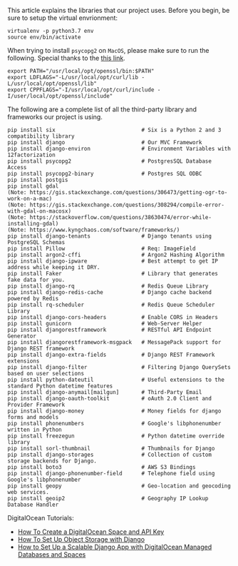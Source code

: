 This article explains the libraries that our project uses. Before you begin, be sure to setup the virtual envrionment:

```
virtualenv -p python3.7 env
source env/bin/activate
```


When trying to install ``psycopg2`` on ``MacOS``, please make sure to run the following. Special thanks to the [this link](https://stackoverflow.com/a/57617813).

```
export PATH="/usr/local/opt/openssl/bin:$PATH"
export LDFLAGS="-L/usr/local/opt/curl/lib -L/usr/local/opt/openssl/lib"
export CPPFLAGS="-I/usr/local/opt/curl/include -I/user/local/opt/openssl/include"
```

The following are a complete list of all the third-party library and frameworks our project is using.

```
pip install six                           # Six is a Python 2 and 3 compatibility library
pip install django                        # Our MVC Framework
pip install django-environ                # Environment Variables with 12factorization
pip install psycopg2                      # PostgresSQL Database Access
pip install psycopg2-binary               # Postgres SQL ODBC
pip install postgis
pip install gdal        
(Note: https://gis.stackexchange.com/questions/306473/getting-ogr-to-work-on-a-mac)
(Note: https://gis.stackexchange.com/questions/308294/compile-error-with-gdal-on-macosx)
(Note: https://stackoverflow.com/questions/38630474/error-while-installing-gdal)
(Note: https://www.kyngchaos.com/software/frameworks/)
pip install django-tenants                # Django tenants using PostgreSQL Schemas
pip install Pillow                        # Req: ImageField
pip install argon2-cffi                   # Argon2 Hashing Algorithm
pip install django-ipware                 # Best attempt to get IP address while keeping it DRY.
pip install Faker                         # Library that generates fake data for you.
pip install django-rq                     # Redis Queue Library
pip install django-redis-cache            # Django cache backend powered by Redis
pip install rq-scheduler                  # Redis Queue Scheduler Library
pip install django-cors-headers           # Enable CORS in Headers
pip install gunicorn                      # Web-Server Helper
pip install djangorestframework           # RESTful API Endpoint Generator
pip install djangorestframework-msgpack   # MessagePack support for Django REST framework
pip install django-extra-fields           # Django REST Framework extensions
pip install django-filter                 # Filtering Django QuerySets based on user selections
pip install python-dateutil               # Useful extensions to the standard Python datetime features
pip install django-anymail[mailgun]       # Third-Party Email
pip install django-oauth-toolkit          # oAuth 2.0 Client and Provider Framework
pip install django-money                  # Money fields for django forms and models
pip install phonenumbers                  # Google's libphonenumber written in Python
pip install freezegun                     # Python datetime override library
pip install sorl-thumbnail                # Thumbnails for Django
pip install django-storages               # Collection of custom storage backends for Django.
pip install boto3                         # AWS S3 Bindings
pip install django-phonenumber-field      # Telephone field using Google's libphonenumber
pip install geopy                         # Geo-location and geocoding web services.
pip install geoip2                        # Geography IP Lookup Database Handler
```

DigitalOcean Tutorials:
* [How To Create a DigitalOcean Space and API Key](https://www.digitalocean.com/community/tutorials/how-to-create-a-digitalocean-space-and-api-key)
* [How To Set Up Object Storage with Django](https://www.digitalocean.com/community/tutorials/how-to-set-up-object-storage-with-django)
* [How to Set Up a Scalable Django App with DigitalOcean Managed Databases and Spaces](https://www.digitalocean.com/community/tutorials/how-to-set-up-a-scalable-django-app-with-digitalocean-managed-databases-and-spaces)
